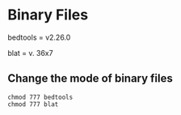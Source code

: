 # Binary Files

bedtools = v2.26.0

blat = v. 36x7

## Change the mode of binary files

    chmod 777 bedtools
    chmod 777 blat

